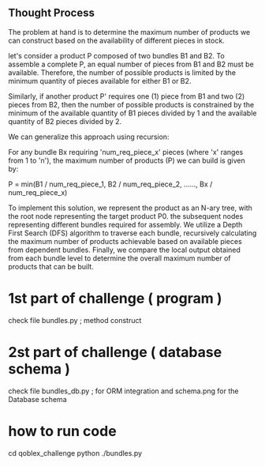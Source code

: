 ## Thought Process

The problem at hand is to determine the maximum number of products we can construct based on the availability of different pieces in stock.

let's consider a product P composed of two bundles B1 and B2.
To assemble a complete P, an equal number of pieces from B1 and B2 must be available.
Therefore, the number of possible products is limited by the minimum quantity of pieces available for either B1 or B2.

Similarly, if another product P' requires one (1) piece from B1 and two (2) pieces from B2, then the number of possible products is constrained by the minimum of the available quantity of B1 pieces divided by 1 and the available quantity of B2 pieces divided by 2.

We can generalize this approach using recursion:

For any bundle Bx requiring 'num_req_piece_x' pieces (where 'x' ranges from 1 to 'n'), the maximum number of products (P) we can build is given by:

P = min(B1 / num_req_piece_1, B2 / num_req_piece_2, ......, Bx / num_req_piece_x)

To implement this solution, we represent the product as an N-ary tree, with the root node representing the target product P0.
the subsequent nodes representing different bundles required for assembly. We utilize a Depth First Search (DFS) algorithm to traverse each bundle, recursively calculating the maximum number of products achievable based on available pieces from dependent bundles. Finally, we compare the local output obtained from each bundle level to determine the overall maximum number of products that can be built.

# 1st part of challenge ( program )

check file bundles.py ; method construct

# 2st part of challenge ( database schema )

check file bundles_db.py ; for ORM integration and schema.png for the Database schema

# how to run code

cd qoblex_challenge
python ./bundles.py
